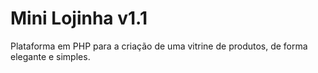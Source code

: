# Mini Lojinha v1.1

Plataforma em PHP para a criação de uma vitrine de produtos, de forma elegante e simples.